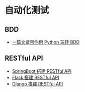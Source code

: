 # 自动化测试
## BDD

* [一篇文章带你用 Python 玩转 BDD](./BDD_Demo)



## RESTful API

* [SpringBoot 搭建 RESTful API](./restful_api/api_sprintboot)
* [Flask 搭建 RESTful API](./restful_api/api_flask)
* [Django 搭建 RESTful API](./restful_api/django_api)

